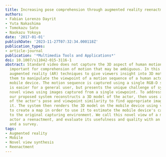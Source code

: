 ```yaml
---
title: Increasing pose comprehension through augmented reality reenactment
authors:
- Fabian Lorenzo Dayrit
- Yuta Nakashima
- Tomokazu Sato
- Naokazu Yokoya
date: '2017-01-01'
publishDate: '2023-11-27T07:32:34.000118Z'
publication_types:
- article-journal
publication: '*Multimedia Tools and Applications*'
doi: 10.1007/s11042-015-3116-1
abstract: Standard video does not capture the 3D aspect of human motion, which is
  important for comprehension of motion that may be ambiguous. In this paper, we apply
  augmented reality (AR) techniques to give viewers insight into 3D motion by allowing
  them to manipulate the viewpoint of a motion sequence of a human actor using a handheld
  mobile device. The motion sequence is captured using a single RGB-D sensor, which
  is easier for a general user, but presents the unique challenge of synthesizing
  novel views using images captured from a single viewpoint. To address this challenge,
  our proposed system reconstructs a 3D model of the actor, then uses a combination
  of the actor's pose and viewpoint similarity to find appropriate images to texture
  it. The system then renders the 3D model on the mobile device using visual SLAM
  to create a map in order to use it to estimate the mobile device's camera pose relative
  to the original capturing environment. We call this novel view of a moving human
  actor a reenactment, and evaluate its usefulness and quality with an experiment
  and a survey.
tags:
- Augmented reality
- Mobile
- Novel view synthesis
- Reenactment
---
```

